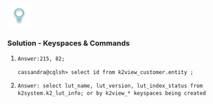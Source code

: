![](/academy/Training_Level_1/03_fabric_basic_LU/images/Solution.png)

### Solution - Keyspaces & Commands

1. `Answer:215, 82;` 

   `cassandra@cqlsh> select id from k2view_customer.entity ;` 

   

2. `Answer: select lut_name, lut_version, lut_index_status from k2system.k2_lut_info; or by k2view_* keyspaces being created`
